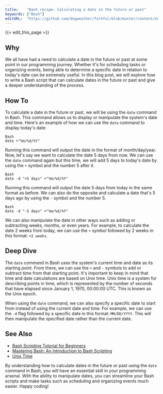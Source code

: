 ```yaml
---
title:    "Bash recipe: Calculating a date in the future or past"
keywords: ["Bash"]
editURL:  "https://github.com/dogweather/forkful/blob/master/content/en/bash/calculating-a-date-in-the-future-or-past.md"
---
```


{{< edit_this_page >}}

## Why
We all have had a need to calculate a date in the future or past at some point in our programming journey. Whether it's for scheduling tasks or organizing events, being able to determine a specific date in relation to today's date can be extremely useful. In this blog post, we will explore how to write a Bash script that can calculate dates in the future or past and give a deeper understanding of the process.

## How To
To calculate a date in the future or past, we will be using the `date` command in Bash. This command allows us to display or manipulate the system's date and time. Here's an example of how we can use the `date` command to display today's date:

```
Bash
date +"%m/%d/%Y"
```

Running this command will output the date in the format of month/day/year. Now, let's say we want to calculate the date 5 days from now. We can use the `date` command again but this time, we will add 5 days to today's date by using the `+` symbol and the number 5 after it.

```
Bash
date -d "+5 days" +"%m/%d/%Y"
```

Running this command will output the date 5 days from today in the same format as before. We can also do the opposite and calculate a date that's 5 days ago by using the `-` symbol and the number 5.

```
Bash
date -d "-5 days" +"%m/%d/%Y"
```

We can also manipulate the date in other ways such as adding or subtracting weeks, months, or even years. For example, to calculate the date 2 weeks from today, we can use the `+` symbol followed by 2 weeks in this format: `+2 weeks`.

## Deep Dive
The `date` command in Bash uses the system's current time and date as its starting point. From there, we can use the `+` and `-` symbols to add or subtract time from that starting point. It's important to keep in mind that time and date calculations are based on Unix time. Unix time is a system for describing points in time, which is represented by the number of seconds that have elapsed since January 1, 1970, 00:00:00 UTC. This is known as the Unix epoch.

When using the `date` command, we can also specify a specific date to start from instead of using the current date and time. For example, we can use the `-d` flag followed by a specific date in this format: `MM/DD/YYYY`. This will then manipulate the specified date rather than the current date.

## See Also
- [Bash Scripting Tutorial for Beginners](https://linuxhint.com/bash_scripting_beginners_guide/)
- [Mastering Bash: An Introduction to Bash Scripting](https://www.codementor.io/awangga/mastering-bash-an-introduction-to-bash-scripting-14zl1wdzq3)
- [Unix Time](https://en.wikipedia.org/wiki/Unix_time)

By understanding how to calculate dates in the future or past using the `date` command in Bash, you will have an essential skill in your programming arsenal. With the ability to manipulate dates, you can streamline your Bash scripts and make tasks such as scheduling and organizing events much easier. Happy coding!
